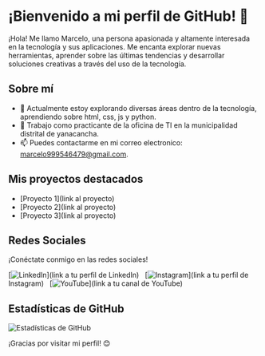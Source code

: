 # ¡Bienvenido a mi perfil de GitHub! 👋

¡Hola! Me llamo Marcelo, una persona apasionada y altamente interesada en la tecnología y sus aplicaciones. Me encanta explorar nuevas herramientas, aprender sobre las últimas tendencias y desarrollar soluciones creativas a través del uso de la tecnología.

## Sobre mí

- 🌱 Actualmente estoy explorando diversas áreas dentro de la tecnología, aprendiendo sobre html, css, js y python.
- 💼 Trabajo como practicante de la oficina de TI en la municipalidad distrital de yanacancha.
- 📫 Puedes contactarme en mi correo electronico: marcelo999546479@gmail.com.

## Mis proyectos destacados

- [Proyecto 1](link al proyecto)
- [Proyecto 2](link al proyecto)
- [Proyecto 3](link al proyecto)

## Redes Sociales

¡Conéctate conmigo en las redes sociales!

[![LinkedIn](https://img.shields.io/badge/LinkedIn-Profile-informational?style=flat-square&logo=linkedin&logoColor=white&color=0A66C2)](link a tu perfil de LinkedIn)
&nbsp;
[![Instagram](https://img.shields.io/badge/Instagram-Profile-informational?style=flat-square&logo=instagram&logoColor=white&color=E4405F)](link a tu perfil de Instagram)
&nbsp;
[![YouTube](https://img.shields.io/badge/YouTube-Channel-informational?style=flat-square&logo=youtube&logoColor=white&color=FF0000)](link a tu canal de YouTube)

## Estadísticas de GitHub

![Estadísticas de GitHub](https://github-readme-stats.vercel.app/api?username=tunombre&show_icons=true)

¡Gracias por visitar mi perfil! 😊
